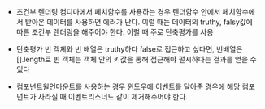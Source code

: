 - 조건부 렌더링
  컴디마에서 페치함수를 사용하는 경우
  렌더함수 안에서 페치함수에서 받아온 데이터를 사용하면 에러가 난다. 이럴 때는 데이터의 truthy, falsy값에 따른 조건부 렌더링을 해주어야 한다.
  이럴 때 주로 단축평가를 사용

- 단축평가
  빈 객체와 빈 배열은 truthy하다
  false로 접근하고 싶다면,
  빈배열은 [].length로
  빈 객체는 객체 안의 키값을 통해 접근해야
  펄시하다는 결과를 얻을 수 있다

- 컴포넌트윌언마운트를 사용하는 경우
  윈도우에 이벤트를 달아준 경우에 해당 컴포넌트가 사라질 때 이벤트리스너도 같이 제거해주어야 한다.
